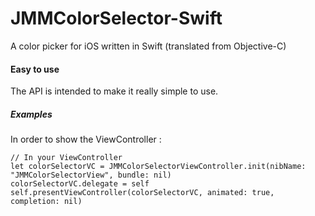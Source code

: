 # JMMColorSelector-Swift
A color picker for iOS written in Swift (translated from Objective-C)

#### Easy to use
The API is intended to make it really simple to use.
##### Examples
In order to show the ViewController :
 
    // In your ViewController
    let colorSelectorVC = JMMColorSelectorViewController.init(nibName: "JMMColorSelectorView", bundle: nil)
    colorSelectorVC.delegate = self
    self.presentViewController(colorSelectorVC, animated: true, completion: nil)

